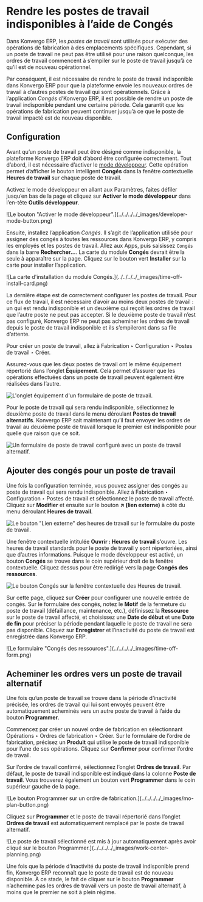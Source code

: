 # Rendre les postes de travail indisponibles à l’aide de Congés

Dans Konvergo ERP, les _postes de travail_ sont utilisés pour exécuter des opérations
de fabrication à des emplacements spécifiques. Cependant, si un poste de
travail ne peut pas être utilisé pour une raison quelconque, les ordres de
travail commencent à s’empiler sur le poste de travail jusqu’à ce qu’il est de
nouveau opérationnel.

Par conséquent, il est nécessaire de rendre le poste de travail indisponible
dans Konvergo ERP pour que la plateforme envoie les nouveaux ordres de travail à
d’autres postes de travail qui sont opérationnels. Grâce à l’application
_Congés_ d’Konvergo ERP, il est possible de rendre un poste de travail indisponible
pendant une certaine période. Cela garantit que les opérations de fabrication
peuvent continuer jusqu’à ce que le poste de travail impacté est de nouveau
disponible.

## Configuration

Avant qu’un poste de travail peut être désigné comme indisponible, la
plateforme Konvergo ERP doit d’abord être configurée correctement. Tout d’abord, il
est nécessaire d’activer le [mode
développeur](../../../general/developer_mode#developer-mode). Cette
opération permet d’afficher le bouton intelligent **Congés** dans la fenêtre
contextuelle **Heures de travail** sur chaque poste de travail.

Activez le mode développeur en allant aux Paramètres, faites défiler jusqu’en
bas de la page et cliquez sur **Activer le mode développeur** dans l’en-tête
**Outils développeur**.

![Le bouton "Activer le mode développeur".](../../../../_images/developer-
mode-button.png)

Ensuite, installez l’application _Congés_. Il s’agit de l’application utilisée
pour assigner des congés à toutes les ressources dans Konvergo ERP, y compris les
employés et les postes de travail. Allez aux Apps, puis saisissez `Congés`
dans la barre **Rechercher…**. La carte du module **Congés** devrait être la
seule à apparaître sur la page. Cliquez sur le bouton vert **Installer** sur
la carte pour installer l’application.

![La carte d'installation du module Congés.](../../../../_images/time-off-
install-card.png)

La dernière étape est de correctement configurer les postes de travail. Pour
ce flux de travail, il est nécessaire d’avoir au moins deux postes de travail
: un qui est rendu indisponible et un deuxième qui reçoit les ordres de
travail que l’autre poste ne peut pas accepter. Si le deuxième poste de
travail n’est pas configuré, Konvergo ERP ne peut pas acheminer les ordres de travail
depuis le poste de travail indisponible et ils s’empileront dans sa file
d’attente.

Pour créer un poste de travail, allez à Fabrication ‣ Configuration ‣ Postes
de travail ‣ Créer.

Assurez-vous que les deux postes de travail ont le même équipement répertorié
dans l’onglet **Équipement**. Cela permet d’assurer que les opérations
effectuées dans un poste de travail peuvent également être réalisées dans
l’autre.

![L'onglet équipement d'un formulaire de poste de
travail.](../../../../_images/work-center-equipment-tab.png)

Pour le poste de travail qui sera rendu indisponible, sélectionnez le deuxième
poste de travail dans le menu déroulant **Postes de travail alternatifs**.
Konvergo ERP sait maintenant qu’il faut envoyer les ordres de travail au deuxième
poste de travail lorsque le premier est indisponible pour quelle que raison
que ce soit.

![Un formulaire de poste de travail configuré avec un poste de travail
alternatif.](../../../../_images/alternative-work-center-selection.png)

## Ajouter des congés pour un poste de travail

Une fois la configuration terminée, vous pouvez assigner des congés au poste
de travail qui sera rendu indisponible. Allez à Fabrication ‣ Configuration ‣
Postes de travail et sélectionnez le poste de travail affecté. Cliquez sur
**Modifier** et ensuite sur le bouton **↗ (lien externe)** à côté du menu
déroulant **Heures de travail**.

![Le bouton "Lien externe" des heures de travail sur le formulaire du poste de
travail.](../../../../_images/working-hours-button.png)

Une fenêtre contextuelle intitulée **Ouvrir : Heures de travail** s’ouvre. Les
heures de travail standards pour le poste de travail y sont répertoriées,
ainsi que d’autres informations. Puisque le mode développeur est activé, un
bouton **Congés** se trouve dans le coin supérieur droit de la fenêtre
contextuelle. Cliquez dessus pour être redirigé vers la page **Congés des
ressources**.

![Le bouton Congés sur la fenêtre contextuelle des Heures de
travail.](../../../../_images/time-off-button.png)

Sur cette page, cliquez sur **Créer** pour configurer une nouvelle entrée de
congés. Sur le formulaire des congés, notez le **Motif** de la fermeture du
poste de travail (défaillance, maintenance, etc.), définissez la **Ressource**
sur le poste de travail affecté, et choisissez une **Date de début** et une
**Date de fin** pour préciser la période pendant laquelle le poste de travail
ne sera pas disponible. Cliquez sur **Enregistrer** et l’inactivité du poste
de travail est enregistrée dans Konvergo ERP.

![Le formulaire "Congés des ressources".](../../../../_images/time-off-
form.png)

## Acheminer les ordres vers un poste de travail alternatif

Une fois qu’un poste de travail se trouve dans la période d’inactivité
précisée, les ordres de travail qui lui sont envoyés peuvent être
automatiquement acheminés vers un autre poste de travail à l’aide du bouton
**Programmer**.

Commencez par créer un nouvel ordre de fabrication en sélectionnant Opérations
‣ Ordres de fabrication ‣ Créer. Sur le formulaire de l’ordre de fabrication,
précisez un **Produit** qui utilise le poste de travail indisponible pour
l’une de ses opérations. Cliquez sur **Confirmer** pour confirmer l’ordre de
travail.

Sur l’ordre de travail confirmé, sélectionnez l’onglet **Ordres de travail**.
Par défaut, le poste de travail indisponible est indiqué dans la colonne
**Poste de travail**. Vous trouverez également un bouton vert **Programmer**
dans le coin supérieur gauche de la page.

![Le bouton Programmer sur un ordre de fabrication.](../../../../_images/mo-
plan-button.png)

Cliquez sur **Programmer** et le poste de travail répertorié dans l’onglet
**Ordres de travail** est automatiquement remplacé par le poste de travail
alternatif.

![Le poste de travail sélectionné est mis à jour automatiquement après avoir
cliqué sur le bouton Programmer.](../../../../_images/work-center-
planning.png)

Une fois que la période d’inactivité du poste de travail indisponible prend
fin, Konvergo ERP reconnaît que le poste de travail est de nouveau disponible. À ce
stade, le fait de cliquer sur le bouton **Programmer** n’achemine pas les
ordres de travail vers un poste de travail alternatif, à moins que le premier
ne soit à plein régime.

